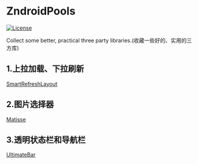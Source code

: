 # ZndroidPools

[![License](https://img.shields.io/badge/License%20-Apache%202-337ab7.svg)](https://www.apache.org/licenses/LICENSE-2.0)

Collect some better, practical three party libraries.(收藏一些好的、实用的三方库)

## 1.上拉加载、下拉刷新
[SmartRefreshLayout](https://github.com/scwang90/SmartRefreshLayout "SmartRefreshLayout")
## 2.图片选择器
[Matisse](https://github.com/zhihu/Matisse "Matisse")
## 3.透明状态栏和导航栏
[UltimateBar](https://github.com/Zackratos/UltimateBar "UltimateBar")
